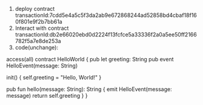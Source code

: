 
1. deploy contract   transactionId:7cdd5e4a5c5f3da2ab9e672868244ad52858bd4cbaf18f160f801e9f2b7bb61a
2. Interact with contract transactionId:db2e66020ebd0d2224f13fcfce5a33336f2a0a5ee50ff2166782f5a7e8de253a
3. code(unchange):

access(all) contract HelloWorld {
  pub let greeting: String
  pub event HelloEvent(message: String)

  init() {
    self.greeting = "Hello, World!"
  }

  pub fun hello(message: String): String {
    emit HelloEvent(message: message)
    return self.greeting
  }
}